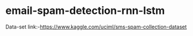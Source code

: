 # email-spam-detection-rnn-lstm
Data-set link:-https://www.kaggle.com/uciml/sms-spam-collection-dataset
